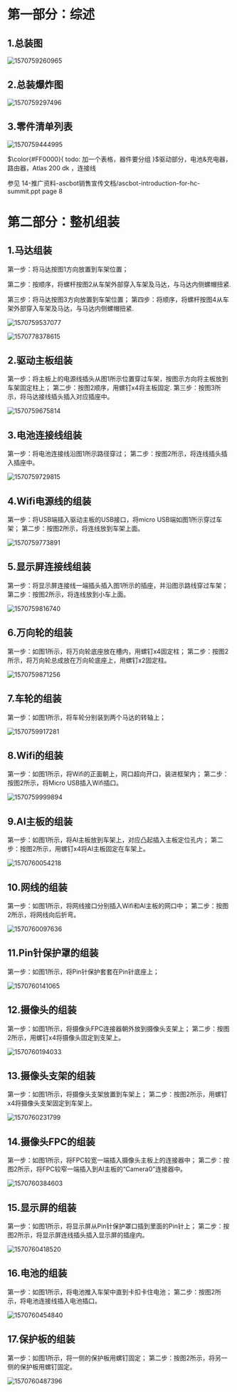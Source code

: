 # 第一部分：综述

## 1.总装图

![1570759260965](./AscbotImg/Ascbot-assmb-1570759260965.png)

## 2.总装爆炸图

![1570759297496](./AscbotImg/Ascbot-assmb-1570759297496.png)

## 3.零件清单列表

![1570759444995](./AscbotImg/Ascbot-assmb-1570759444995.png)

$\color{#FF0000}{ todo: 加一个表格，器件要分组  }$驱动部分，电池&充电器，路由器，Atlas 200 dk ，连接线

参见 14-推广资料-ascbot销售宣传文档/ascbot-introduction-for-hc-summit.ppt  page 8



# 第二部分：整机组装

## 1.马达组装

第一步：将马达按图1方向放置到车架位置；

第二步：按顺序，将螺杆按图2从车架外部穿入车架及马达，与马达内侧螺帽扭紧.

第三步：将马达按图3方向放置到车架位置；
第四步：将顺序，将螺杆按图4从车架外部穿入车架及马达，与马达内侧螺帽扭紧.

![1570759537077](./AscbotImg/Ascbot-assmb-1570759537077.png)

![1570778378615](./AscbotImg/Ascbot-assmb-1570778378615.png)

## 2.驱动主板组装

第一步：将主板上的电源线插头从图1所示位置穿过车架，按图示方向将主板放到车架固定柱上；
第二步：按图2顺序，用螺钉x4将主板固定.
第三步：按图3所示，将马达接线插头插入对应插座中。

![1570759675814](./AscbotImg/Ascbot-assmb-1570759675814.png)

## 3.电池连接线组装

第一步：将电池连接线沿图1所示路径穿过；
第二步：按图2所示，将连线插头插入插座中。

![1570759729815](./AscbotImg/Ascbot-assmb-1570759729815.png)

## 4.Wifi电源线的组装

第一步：将USB端插入驱动主板的USB接口，将micro USB端如图1所示穿过车架；
第二步：按图2所示，将连线放到车架上面。

![1570759773891](./AscbotImg/Ascbot-assmb-1570759773891.png)

## 5.显示屏连接线组装

第一步：将显示屏连接线一端插头插入图1所示的插座，并沿图示路线穿过车架；
第二步：按图2所示，将连线放到小车上面。

![1570759816740](./AscbotImg/Ascbot-assmb-1570759816740.png)

## 6.万向轮的组装

第一步：如图1所示，将万向轮底座放在槽内，用螺钉x4固定柱；
第二步：按图2所示，将万向轮总成放在万向轮底座上，用螺钉x2固定柱。

![1570759871256](./AscbotImg/Ascbot-assmb-1570759871256.png)

## 7.车轮的组装

第一步：如图1所示，将车轮分别装到两个马达的转轴上；

![1570759917281](./AscbotImg/Ascbot-assmb-1570759917281.png)

## 8.Wifi的组装

第一步：如图1所示，将Wifi的正面朝上，网口超向开口，装进框架内；
第二步：按图2所示，将Micro USB插入Wifi插口。

![1570759999894](./AscbotImg/Ascbot-assmb-1570759999894.png)

## 9.AI主板的组装

第一步：如图1所示，将AI主板放到车架上，对应凸起插入主板定位孔内；
第二步：按图2所示，用螺钉x4将AI主板固定在车架上。

![1570760054218](./AscbotImg/Ascbot-assmb-1570760054218.png)

## 10.网线的组装

第一步：如图1所示，将网线接口分别插入Wifi和AI主板的网口中；
第二步：按图2所示，将网线向后折弯。

![1570760097636](./AscbotImg/Ascbot-assmb-1570760097636.png)

## 11.Pin针保护罩的组装

第一步：如图1所示，将Pin针保护套套在Pin针底座上；

![1570760141065](./AscbotImg/Ascbot-assmb-1570760141065.png)

## 12.摄像头的组装

第一步：如图1所示，将摄像头FPC连接器朝外放到摄像头支架上；
第二步：按图2所示，用螺钉x4将摄像头固定到支架上。

![1570760194033](./AscbotImg/Ascbot-assmb-1570760194033.png)

## 13.摄像头支架的组装

第一步：如图1所示，将摄像头支架放置到车架上；
第二步：按图2所示，用螺钉x4将摄像头支架固定到车架上。

![1570760231799](./AscbotImg/Ascbot-assmb-1570760231799.png)

## 14.摄像头FPC的组装

第一步：如图1所示，将FPC较宽一端插入摄像头主板上的连接器中；
第二步：按图2所示，将FPC较窄一端插入到AI主板的“Camera0”连接器中。

![1570760384603](./AscbotImg/Ascbot-assmb-1570760384603.png)

## 15.显示屏的组装

第一步：如图1所示，将显示屏从Pin针保护罩口插到里面的Pin针上；
第二步：按图2所示，将显示屏连线插头插入显示屏的插座内。

![1570760418520](./AscbotImg/Ascbot-assmb-1570760418520.png)

## 16.电池的组装

第一步：如图1所示，将电池推入车架中直到卡扣卡住电池；
第二步：按图2所示，将电池连接线插入电池插口。

![1570760454840](./AscbotImg/Ascbot-assmb-1570760454840.png)

## 17.保护板的组装

第一步：如图1所示，将一侧的保护板用螺钉固定；
第二步：按图2所示，将另一侧的保护板用螺钉固定。

![1570760487396](./AscbotImg/Ascbot-assmb-1570760487396.png)
